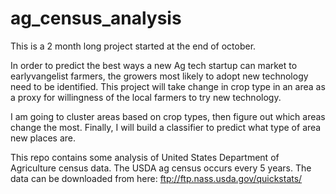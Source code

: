 # ag_census_analysis

This is a 2 month long project started at the end of october. 

In order to predict the best ways a new Ag tech startup can market to earlyvangelist farmers, the growers most likely to adopt new technology need to be identified.
This project will take change in crop type in an area as a proxy for willingness of the local farmers to try new technology.

I am going to cluster areas based on crop types, then figure out which areas change the most. Finally, I will build a classifier to predict what type of area new places are. 

This repo contains some analysis of United States Department of Agriculture census data. The USDA ag census occurs every 5 years.
The data can be downloaded from here: ftp://ftp.nass.usda.gov/quickstats/ 
